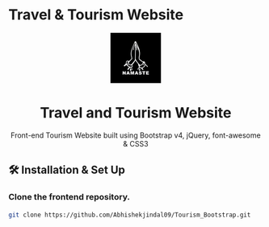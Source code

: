 # Travel & Tourism Website

<div align="center">
  <img alt="Logo" src="images/Namaste-Hand-Gesture-Car-Decal-Sticker-Vinyl-Symbol-Yoga-India-Die-cut-no-background-Bumper-Sticker.jpg" width="100" />
</div>
<h1 align="center">
  Travel and Tourism Website
</h1>
<p align="center">
  Front-end Tourism Website built using Bootstrap v4, jQuery, font-awesome & CSS3
</p>

## 🛠 Installation & Set Up



### Clone the frontend repository.

   ```bash
   git clone https://github.com/Abhishekjindal09/Tourism_Bootstrap.git
   ```


